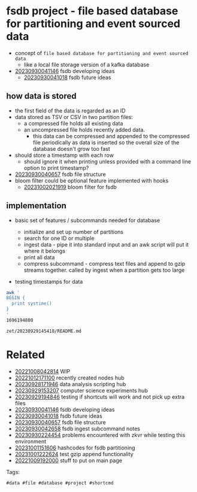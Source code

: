 # fsdb project - file based database for partitioning and event sourced data

- concept of `file based database for partitioning and event sourced data`
  - like a local file storage version of a kafka database
- [20230930041146](/zet/20230930041146/README.md) fsdb developing ideas
  - [20230930041018](/zet/20230930041018/README.md) fsdb future ideas

## how data is stored
- the first field of the data is regarded as an ID
- data stored as TSV or CSV in two partition files:
  - a compressed file holds all existing data
  - an uncompressed file holds recently added data.
    - this data can be compressed and appended to the compressed file periodically as data is inserted so the overall size of the database doesn't grow too fast
- should store a timestamp with each row
  - should ignore it when printing unless provided with a command line option to print timestamp?
- [20230930040657](/zet/20230930040657/README.md) fsdb file structure
- bloom filter could be optional feature implemented with hooks
  - [20231002021919](/zet/20231002021919/README.md) bloom filter for fsdb

## implementation
- basic set of features / subcommands needed for database
  - initialize and set up number of partitions
  - search for one ID or multiple
  - ingest data - pipe it into standard input and an awk script will put it where it belongs
  - print all data
  - compress subcommand - compress text files and append to gzip streams together. called by ingest when a partition gets too large

- testing timestamps for data
```bash
awk '
BEGIN {
  print systime()
}
'
1696194880
```

` zet/20230929145418/README.md `

# Related

- [20221008042814](/zet/20221008042814/README.md) WIP
- [20221012171100](/zet/20221012171100/README.md) recently created nodes hub
- [20230928171946](/zet/20230928171946/README.md) data analysis scripting hub
- [20230929153207](/zet/20230929153207/README.md) computer science experiments hub
- [20230929194846](/zet/20230929194846/README.md) testing if shortcuts will work and not pick up extra files
- [20230930041146](/zet/20230930041146/README.md) fsdb developing ideas
- [20230930041018](/zet/20230930041018/README.md) fsdb future ideas
- [20230930040657](/zet/20230930040657/README.md) fsdb file structure
- [20230930042658](/zet/20230930042658/README.md) fsdb ingest subcommand notes
- [20230930224454](/zet/20230930224454/README.md) problems encountered with zkvr while testing this environment
- [20231001151606](/zet/20231001151606/README.md) hashcodes for fsdb partitioning
- [20231001222624](/zet/20231001222624/README.md) test gzip append functionality
- [20221009192000](/zet/20221009192000/README.md) stuff to put on main page

Tags:

    #data #file #database #project #shortcmd
